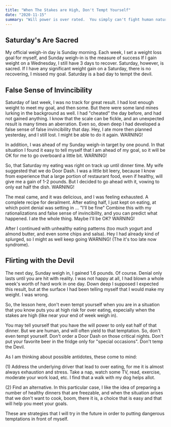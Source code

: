 ```yaml
---
title: "When The Stakes are High, Don't Tempt Yourself"
date: "2020-11-15"
summary: "Will power is over rated.  You simply can't fight human nature for a sustained periods of time.  It is folly to put a strong temptation in front of yourself and think your raw will power will prevail, often it won't."
---
```


## Saturday's Are Sacred

My official weigh-in day is Sunday morning.  Each week, I set a weight loss goal for myself, and Sunday weigh-in is the measure of success  If I gain weight on a Wednesday, I still have 3 days to recover.  Saturday, however, is sacred.  If I have any significant weight gain on a Saturday, there is no recovering, I missed my goal. Saturday is a bad day to tempt the devil.

## False Sense of Invincibility

Saturday of last week, I was no track for great result.  I had lost enough weight to meet my goal, and then some.  But there were some land mines lurking in the background as well.  I had "cheated" the day before, and had not gained anything.  I know that the scale can be fickle, and an unexpected result is many times an aberration.  Even so, down deep I had developed a false sense of false invincibility that day.  Hey, I ate more then planned yesterday, and I still lost. I might be able to do it again.  WARNING!

In addition, I was ahead of my Sunday weigh-in target by one pound.  In that situation I found it easy to tell myself that I am ahead of my goal, so it will be OK for me to go overboard a little bit. WARNING!

So, that Saturday my eating was right on track up until dinner time.  My wife suggested that we do Door Dash.  I was a little bit leery, because I know from experience that a large portion of restaurant food, even if healthy, will give me a gain of 1-2 pounds.  But I decided to go ahead with it, vowing to only eat half the dish. WARNING!

The meal came, and it was delicious, and I was feeling exhausted.  A complete recipe for derailment.  After eating half, I just kept on eating, at which point denial was setting in ... "I'll be fine"  Combine this with my rationalizations and false sense of invincibility, and you can predict what happened. I ate the whole thing.  Maybe I'll be OK?  WARNING!

After I continued with unhealthy eating patterns (too much yogurt and almond butter, and even some chips and salsa).  Hey I had already kind of splurged, so I might as well keep going WARNING! (The it's too late now syndrome).

## Flirting with the Devil

The next day, Sunday weigh in, I gained 1.6 pounds. Of course.  Denial only lasts until you are hit with reality.  I was not happy at all, I had blown a whole week's worth of hard work in one day.  Down deep I supposed I expected this result, but at the surface I had been telling myself that I would make my weight.  I was wrong.

So, the lesson here, don't even tempt yourself when you are in a situation that you know puts you at high risk for over eating, especially when the stakes are high (like near your end of week weigh in).

You may tell yourself that you have the will power to only eat half of that dinner. But we are human, and will often yield to that temptation.  So, don't even tempt yourself.  Don't order a Door Dash on those critical nights.  Don't put your favorite beer in the fridge only for "special occasions". Don't temp the Devil.

As I am thinking about possible antidotes, these come to mind:

(1) Address the underlying driver that lead to over eating, for me it is almost always exhaustion and stress.  Take a nap, watch some TV, read, exercise, moderate your work load, etc.  I find that a walk with my dog helps allot.

(2) Find an alternative.  In this particular case, I like the idea of preparing a number of healthy dinners that are freezable, and when the situation arises that we don't want to cook, boom, there it is, a choice that is easy and that will help you meet your goals.

These are strategies that I will try in the future in order to putting dangerous temptations in front of myself.
